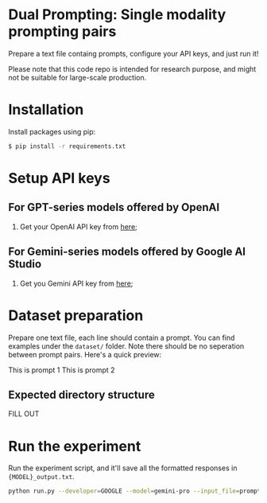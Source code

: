 # Dual Prompting: Single modality prompting pairs


Prepare a text file containg prompts, configure your API keys, and just run it!

Please note that this code repo is intended for research purpose, and might not be suitable for large-scale production.


# Installation
Install packages using pip:
```bash
$ pip install -r requirements.txt
```

# Setup API keys
## For GPT-series models offered by OpenAI
1. Get your OpenAI API key from [here](https://platform.openai.com/api-keys);

## For Gemini-series models offered by Google AI Studio
1. Get you Gemini API key from [here](https://aistudio.google.com/app/apikey);

# Dataset preparation
Prepare one text file, each line should contain a prompt. You can find examples under the `dataset/` folder. Note there should be no seperation between prompt pairs. Here's a quick preview: 

This is prompt 1
This is prompt 2


## Expected directory structure
FILL OUT

# Run the experiment
Run the experiment script, and it'll save all the formatted responses in `{MODEL}_output.txt`.
```bash
python run.py --developer=GOOGLE --model=gemini-pro --input_file=prompt_pairs.txt
```
